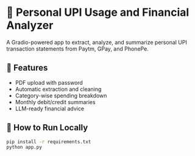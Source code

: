 # 🧾 Personal UPI Usage and Financial Analyzer

A Gradio-powered app to extract, analyze, and summarize personal UPI transaction statements from Paytm, GPay, and PhonePe.

## 🔧 Features

- PDF upload with password
- Automatic extraction and cleaning
- Category-wise spending breakdown
- Monthly debit/credit summaries
- LLM-ready financial advice

## 🧪 How to Run Locally

```bash
pip install -r requirements.txt
python app.py
